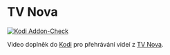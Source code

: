 # TV Nova 
[![Kodi Addon-Check](https://github.com/leroyloren/plugin.video.novaplus.cz/actions/workflows/test.yml/badge.svg)](https://github.com/leroyloren/plugin.video.novaplus.cz/actions/workflows/test.yml)

Video doplněk do [Kodi](http://www.kodi.tv/) pro přehrávání videí z [TV Nova](https://tv.nova.cz/).
